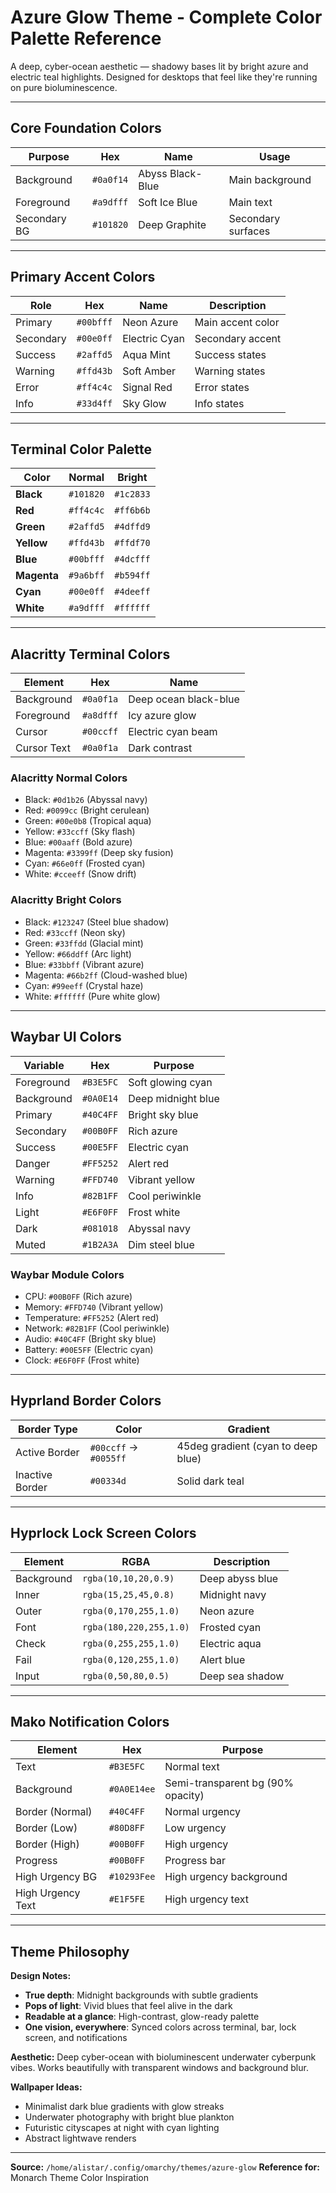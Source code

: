 # Azure Glow Theme - Complete Color Palette Reference

A deep, cyber-ocean aesthetic — shadowy bases lit by bright azure and electric teal highlights. Designed for desktops that feel like they're running on pure bioluminescence.

---

## Core Foundation Colors

| Purpose | Hex | Name | Usage |
|---------|-----|------|-------|
| Background | `#0a0f14` | Abyss Black-Blue | Main background |
| Foreground | `#a9dfff` | Soft Ice Blue | Main text |
| Secondary BG | `#101820` | Deep Graphite | Secondary surfaces |

---

## Primary Accent Colors

| Role | Hex | Name | Description |
|------|-----|------|-------------|
| Primary | `#00bfff` | Neon Azure | Main accent color |
| Secondary | `#00e0ff` | Electric Cyan | Secondary accent |
| Success | `#2affd5` | Aqua Mint | Success states |
| Warning | `#ffd43b` | Soft Amber | Warning states |
| Error | `#ff4c4c` | Signal Red | Error states |
| Info | `#33d4ff` | Sky Glow | Info states |

---

## Terminal Color Palette

| Color | Normal | Bright |
|-------|--------|--------|
| **Black** | `#101820` | `#1c2833` |
| **Red** | `#ff4c4c` | `#ff6b6b` |
| **Green** | `#2affd5` | `#4dffd9` |
| **Yellow** | `#ffd43b` | `#ffdf70` |
| **Blue** | `#00bfff` | `#4dcfff` |
| **Magenta** | `#9a6bff` | `#b594ff` |
| **Cyan** | `#00e0ff` | `#4deeff` |
| **White** | `#a9dfff` | `#ffffff` |

---

## Alacritty Terminal Colors

| Element | Hex | Name |
|---------|-----|------|
| Background | `#0a0f1a` | Deep ocean black-blue |
| Foreground | `#a8dfff` | Icy azure glow |
| Cursor | `#00ccff` | Electric cyan beam |
| Cursor Text | `#0a0f1a` | Dark contrast |

### Alacritty Normal Colors
- Black: `#0d1b26` (Abyssal navy)
- Red: `#0099cc` (Bright cerulean)
- Green: `#00e0b8` (Tropical aqua)
- Yellow: `#33ccff` (Sky flash)
- Blue: `#00aaff` (Bold azure)
- Magenta: `#3399ff` (Deep sky fusion)
- Cyan: `#66e0ff` (Frosted cyan)
- White: `#cceeff` (Snow drift)

### Alacritty Bright Colors
- Black: `#123247` (Steel blue shadow)
- Red: `#33ccff` (Neon sky)
- Green: `#33ffdd` (Glacial mint)
- Yellow: `#66ddff` (Arc light)
- Blue: `#33bbff` (Vibrant azure)
- Magenta: `#66b2ff` (Cloud-washed blue)
- Cyan: `#99eeff` (Crystal haze)
- White: `#ffffff` (Pure white glow)

---

## Waybar UI Colors

| Variable | Hex | Purpose |
|----------|-----|---------|
| Foreground | `#B3E5FC` | Soft glowing cyan |
| Background | `#0A0E14` | Deep midnight blue |
| Primary | `#40C4FF` | Bright sky blue |
| Secondary | `#00B0FF` | Rich azure |
| Success | `#00E5FF` | Electric cyan |
| Danger | `#FF5252` | Alert red |
| Warning | `#FFD740` | Vibrant yellow |
| Info | `#82B1FF` | Cool periwinkle |
| Light | `#E6F0FF` | Frost white |
| Dark | `#081018` | Abyssal navy |
| Muted | `#1B2A3A` | Dim steel blue |

### Waybar Module Colors
- CPU: `#00B0FF` (Rich azure)
- Memory: `#FFD740` (Vibrant yellow)
- Temperature: `#FF5252` (Alert red)
- Network: `#82B1FF` (Cool periwinkle)
- Audio: `#40C4FF` (Bright sky blue)
- Battery: `#00E5FF` (Electric cyan)
- Clock: `#E6F0FF` (Frost white)

---

## Hyprland Border Colors

| Border Type | Color | Gradient |
|-------------|-------|----------|
| Active Border | `#00ccff` → `#0055ff` | 45deg gradient (cyan to deep blue) |
| Inactive Border | `#00334d` | Solid dark teal |

---

## Hyprlock Lock Screen Colors

| Element | RGBA | Description |
|---------|------|-------------|
| Background | `rgba(10,10,20,0.9)` | Deep abyss blue |
| Inner | `rgba(15,25,45,0.8)` | Midnight navy |
| Outer | `rgba(0,170,255,1.0)` | Neon azure |
| Font | `rgba(180,220,255,1.0)` | Frosted cyan |
| Check | `rgba(0,255,255,1.0)` | Electric aqua |
| Fail | `rgba(0,120,255,1.0)` | Alert blue |
| Input | `rgba(0,50,80,0.5)` | Deep sea shadow |

---

## Mako Notification Colors

| Element | Hex | Purpose |
|---------|-----|---------|
| Text | `#B3E5FC` | Normal text |
| Background | `#0A0E14ee` | Semi-transparent bg (90% opacity) |
| Border (Normal) | `#40C4FF` | Normal urgency |
| Border (Low) | `#80D8FF` | Low urgency |
| Border (High) | `#00B0FF` | High urgency |
| Progress | `#00B0FF` | Progress bar |
| High Urgency BG | `#10293Fee` | High urgency background |
| High Urgency Text | `#E1F5FE` | High urgency text |

---

## Theme Philosophy

**Design Notes:**
- **True depth**: Midnight backgrounds with subtle gradients
- **Pops of light**: Vivid blues that feel alive in the dark
- **Readable at a glance**: High-contrast, glow-ready palette
- **One vision, everywhere**: Synced colors across terminal, bar, lock screen, and notifications

**Aesthetic:** Deep cyber-ocean with bioluminescent underwater cyberpunk vibes. Works beautifully with transparent windows and background blur.

**Wallpaper Ideas:**
- Minimalist dark blue gradients with glow streaks
- Underwater photography with bright blue plankton
- Futuristic cityscapes at night with cyan lighting
- Abstract lightwave renders

---

**Source:** `/home/alistar/.config/omarchy/themes/azure-glow`
**Reference for:** Monarch Theme Color Inspiration
